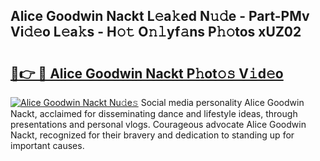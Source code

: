 ## Alice Goodwin Nackt L𝚎a𝚔ed N𝚞𝚍e - Part-PMv Vi𝚍𝚎o L𝚎a𝚔s - H𝚘𝚝 O𝚗𝚕yf𝚊ns P𝚑𝚘tos xUZ02

# <h2><a href="http://kf1negv.oniu.top/?m=Alice+Goodwin+Nackt">🔗👉 🔴 Alice Goodwin Nackt P𝚑ot𝚘𝚜 V𝚒d𝚎o</a></h2>

[![Alice Goodwin Nackt Nu𝚍e𝚜](https://i.imgur.com/0qMVB7G.gif)](http://kf1negv.oniu.top/?m=Alice+Goodwin+Nackt)
Social media personality Alice Goodwin Nackt, acclaimed for disseminating dance and lifestyle ideas, through presentations and personal vlogs. Courageous advocate Alice Goodwin Nackt, recognized for their bravery and dedication to standing up for important causes.  
